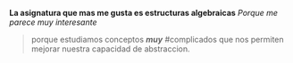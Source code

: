 
**La asignatura que mas me gusta es estructuras algebraicas**
*Porque me parece muy interesante* 
>porque estudiamos conceptos 
***muy***
#complicados que nos permiten mejorar nuestra capacidad de abstraccion.

